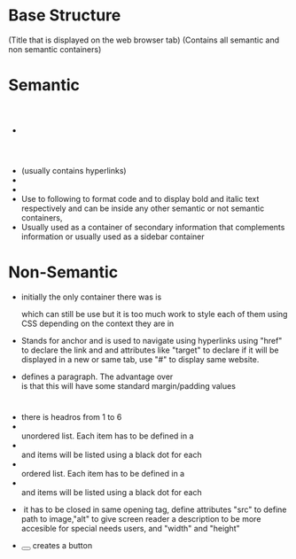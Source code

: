# Base Structure

<html>
  <head>(Title that is displayed on the web browser tab)</head>
  <Body>(Contains all semantic and non semantic containers)</Body>
</html>

# Semantic

- <header></header>
- <nav></nav> (usually contains hyperlinks)
- <article></article>
- <footer></footer>
- Use to following to format code <strong></strong> and <em></em> to display bold and italic text respectively and can be inside any other semantic or not semantic containers,
- <aside></aside> Usually used as a container of secondary information that complements information or usually used as a sidebar container

# Non-Semantic

- initially the only container there was is <div></div> which can still be use but it is too much work
  to style each of them using CSS depending on the context they are in

- <a></a> Stands for anchor and is used to navigate using hyperlinks using "href" to declare the link and and attributes like "target" to declare if it will be displayed in a new or same tab, use "#" to display same website.

- <p></p> defines a paragraph. The advantage over <div> is that this will have some standard margin/padding values

- <h1></h1> there is headros from 1 to 6

- <ul></ul> unordered list. Each item has to be defined in a <li></li> and items will be listed using a black dot for each

- <ol></ol> ordered list. Each item has to be defined in a <li></li> and items will be listed using a black dot for each

- <img/> it has to be closed in same opening tag, define attributes "src" to define path to image,"alt" to give screen reader a description to be more accesible for special needs users, and "width" and "height"

- <button></button> creates a button
